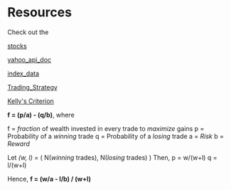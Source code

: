# Resources

Check out the

[stocks](https://archives.nseindia.com/content/equities/EQUITY_L.csv)

[yahoo_api_doc](https://python-yahoofinance.readthedocs.io/en/latest/api.html)

[index_data](https://medium.com/@TejasEkawade/getting-indian-stock-prices-using-python-19f8c83d2015)

[Trading_Strategy](https://tradingstrategy.ai/)

[Kelly's Criterion](https://www.youtube.com/watch?v=_FuuYSM7yOo)

__f = (p/a) - (q/b)__, where

f = _fraction_ of wealth invested in every trade to _maximize_ gains
p = Probability of a _winning_ trade
q = Probability of a _losing_ trade
a = _Risk_
b = _Reward_

Let _(w, l)_ = ( N(_winning_ trades), N(_losing_ trades) )
Then, p = w/(w+l)
      q = l/(w+l)

Hence, __f = (w/a - l/b) / (w+l)__
